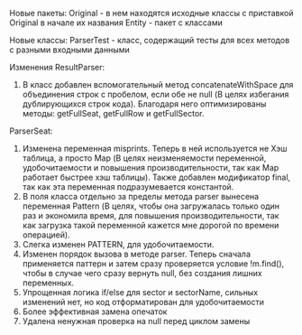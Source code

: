Новые пакеты:
Original - в нем находятся исходные классы с приставкой Original в начале их названия
Entity - пакет с классами

Новые классы:
ParserTest - класс, содержащий тесты для всех методов с разными входными данными

Изменения
ResultParser:
1.	В класс добавлен вспомогательный метод concatenateWithSpace для объединения строк с пробелом, если обе не null (В целях избегания дублирующихся строк кода). Благодаря него оптимизированы методы: getFullSeat, getFullRow и getFullSector.

ParserSeat:
1.	Изменена переменная misprints. Теперь в ней используется не Хэш таблица, а просто Map (В целях неизменяемости переменной, удобочитаемости и повышения производительности, так как Map работает быстрее хэш таблицы). Также добавлен модификатор final, так как эта переменная подразумевается константой. 
2.	В поля класса отдельно за пределы метода parser вынесена переменная Pattern (В целях, чтобы она загружалась только один раз и экономила время, для повышения производительности, так как загрузка такой переменной кажется мне дорогой по времени операцией).
3.	Слегка изменен PATTERN, для удобочитаемости.
4.	Изменен порядок вызова в методе parser. Теперь сначала применяется паттерн и затем сразу проверяется условие !m.find(), чтобы в случае чего сразу вернуть null, без создания лишних переменных.
5.	Упрощенная логика if/else для sector и sectorName, сильных изменений нет, но код отформатирован для удобочитаемости
6.	Более эффективная замена опечаток
7.	Удалена ненужная проверка на null перед циклом замены

